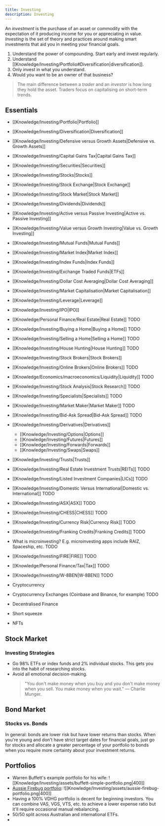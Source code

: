 ```yaml
---
title: Investing
description: Investing
---
```


An *investment* is the purchase of an asset or commodity with the expectation of it producing income for you or appreciating in value. *Investing* is the set of theory and practices around making smart investments that aid you in meeting your financial goals.

1. Understand the power of compounding. Start early and invest regularly.
2. Understand [[Knowledge/Investing/Portfolio#Diversification|diversification]].
3. Only invest in what you understand. 
4. Would you want to be an owner of that business? 

> The main difference between a *trader* and an *investor* is how long they hold the asset. Traders focus on capitalising on short-term trends.

## Essentials
- [[Knowledge/Investing/Portfolio|Portfolio]]
- [[Knowledge/Investing/Diversification|Diversification]]
- [[Knowledge/Investing/Defensive versus Growth Assets|Defensive vs. Growth Assets]]
- [[Knowledge/Investing/Capital Gains Tax|Capital Gains Tax]]
- [[Knowledge/Investing/Securities|Securities]]
- [[Knowledge/Investing/Stocks|Stocks]]
- [[Knowledge/Investing/Stock Exchange|Stock Exchange]]
- [[Knowledge/Investing/Stock Market|Stock Market]]
- [[Knowledge/Investing/Dividends|Dividends]]
- [[Knowledge/Investing/Active versus Passive Investing|Active vs. Passive Investing]]
- [[Knowledge/Investing/Value versus Growth Investing|Value vs. Growth Investing]]
- [[Knowledge/Investing/Mutual Funds|Mutual Funds]]
- [[Knowledge/Investing/Market Index|Market Index]]
- [[Knowledge/Investing/Index Funds|Index Funds]]
- [[Knowledge/Investing/Exchange Traded Funds|ETFs]]
- [[Knowledge/Investing/Dollar Cost Averaging|Dollar Cost Averaging]]
- [[Knowledge/Investing/Market Capitalisation|Market Capitalisation]]
- [[Knowledge/Investing/Leverage|Leverage]]
- [[Knowledge/Investing/IPO|IPO]]
- [[Knowledge/Personal Finance/Real Estate|Real Estate]] TODO
- [[Knowledge/Investing/Buying a Home|Buying a Home]] TODO
- [[Knowledge/Investing/Selling a Home|Selling a Home]] TODO
- [[Knowledge/Investing/House Hunting|House Hunting]] TODO
- [[Knowledge/Investing/Stock Brokers|Stock Brokers]]
- [[Knowledge/Investing/Online Brokers|Online Brokers]] TODO
- [[Knowledge/Economics/macroeconomics/Liquidity|Liquidity]] TODO
- [[Knowledge/Investing/Stock Analysis|Stock Research]] TODO
- [[Knowledge/Investing/Specialists|Specialists]] TODO
- [[Knowledge/Investing/Market Maker|Market Maker]] TODO
- [[Knowledge/Investing/Bid-Ask Spread|Bid-Ask Spread]] TODO
- [[Knowledge/Investing/Derivatives|Derivatives]]
    - [[Knowledge/Investing/Options|Options]]
    - [[Knowledge/Investing/Futures|Futures]]
    - [[Knowledge/Investing/Forwards|Forwards]]
    - [[Knowledge/Investing/Swaps|Swaps]]
- [[Knowledge/Investing/Trusts|Trusts]]
- [[Knowledge/Investing/Real Estate Investment Trusts|REITs]] TODO
- [[Knowledge/Investing/Listed Investment Companies|LICs]] TODO
- [[Knowledge/Investing/Domestic Versus International|Domestic vs. International]] TODO
- [[Knowledge/Investing/ASX|ASX]] TODO
- [[Knowledge/Investing/CHESS|CHESS]] TODO
- [[Knowledge/Investing/Currency Risk|Currency Risk]] TODO
- [[Knowledge/Investing/Franking Credits|Franking Credits]] TODO
- What is microinvesting? E.g. microinvesting apps include RAIZ, Spaceship, etc. TODO
- [[Knowledge/Investing/FIRE|FIRE]] TODO
- [[Knowledge/Personal Finance/Tax|Tax]] TODO
- [[Knowledge/Investing/W-8BEN|W-8BEN]] TODO

- Cryptocurrency
- Cryptocurrency Exchanges (Coinbase and Binance, for example) TODO
- Decentralised Finance

- Short squeeze
- NFTs


## Stock Market
### Investing Strategies
- Go 98% ETFs or index funds and 2% individual stocks. This gets you into the habit of researching stocks.
- Avoid all emotional decision-making.
    > "You don't make money when you buy and you don't make money when you sell. You make money when you wait." — Charlie Munger.

## Bond Market
### Stocks vs. Bonds
In general: bonds are lower risk but have lower returns than stocks. When you're young and don't have strict target dates for financial goals, just go for stocks and allocate a greater percentage of your portfolio to bonds when you require more certainty about your investment returns.

## Portfolios
- Warren Buffett's example portfolio for his wife:
    ![[Knowledge/Investing/assets/buffett-simple-portfolio.png|400]]
- [Aussie Firebug portfolio](https://www.aussiefirebug.com/our-investing-strategy-explained/):
    ![[Knowledge/Investing/assets/aussie-firebug-portfolio.png|400]]
- Having a 100% VDHG portfolio is decent for beginning investors. You can combine VAS, VGS, VTS, etc. to achieve a lower expense ratio but it'll require occasional manual rebalancing.
- 50/50 split across Australian and international ETFs.
- 



    